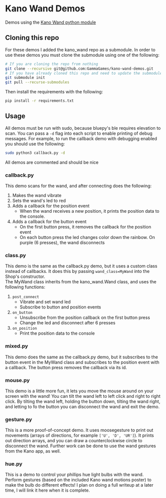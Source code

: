 # Kano Wand Demos

Demos using the [Kano Wand python module](https://github.com/GammaGames/kano_wand)

## Cloning this repo

For these demos I added the kano_wand repo as a submodule.
In order to use these demos you must clone the submodule using one of the following:
```sh
# If you are cloning the repo from nothing
git clone --recursive git@github.com:GammaGames/kano-wand-demos.git
# If you have already cloned this repo and need to update the submodules
git submodule init
git pull --recurse-submodules
```

Then install the requirements with the following:
```sh
pip install -r requirements.txt
```

## Usage

All demos must be run with sudo, because bluepy's ble requires elevation to scan. You can pass a `-d` flag into each script to enable printing of debug messages. For example, to run the callback demo with debugging enabled you should use the following:
```sh
sudo python3 callback.py -d
```
All demos are commented and should be nice 

### callback<span></span>.py

This demo scans for the wand, and after connecting does the following:
1. Makes the wand vibrate
2. Sets the wand's led to red
3. Adds a callback for the position event
    * When the wand receives a new position, it prints the position data to the console.
4. Adds a callback for the button event
    * On the first button press, it removes the callback for the position event
    * On each button press the led changes color down the rainbow. On purple (6 presses), the wand disconnects

### class<span></span>.py

This demo is the same as the callback.py demo, but it uses a custom class instead of callbacks. It does this by passing `wand_class=MyWand` into the Shop's constructor.  
The MyWand class inherits from the kano_wand.Wand class, and uses the following functions:
1.  `post_connect`
    * Vibrate and set wand led
    * Subscribe to button and position events
2. `on_button`
    * Unsubscribe from the position callback on the first button press
    * Change the led and disconnect after 6 presses
3. `on_position`
    * Print the position data to the console

### mixed<span></span>.py

This demo does the same as the callback.py demo, but it subscribes to the button event in the MyWand class and subscribes to the position event with a callback. The button press removes the callback via its id.

### mouse<span></span>.py

This demo is a little more fun, it lets you move the mouse around on your screen with the wand! You can tilt the wand left to left click and right to right click. By tilting the wand left, holding the button down, tilting the wand right, and letting to fo the button you can disconnect the wand and exit the demo.

### gesture<span></span>.py

This is a more proof-of-concept demo. It uses moosegesture to print out movements (arrays of directions, for example `['U', 'D', 'UR']`). It prints out direction arrays, and you can draw a counterclockwise circle to disconnect the wand. Further work can be done to use the wand gestures from the Kano app, as well.

### hue<span></span>.py

This is a demo to control your phillips hue light bulbs with the wand. Perform gestures (based on the included Kano wand motions poster) to make the bulb do different effects! I plan on doing a full writeup at a later time, I will link it here when it is complete.
